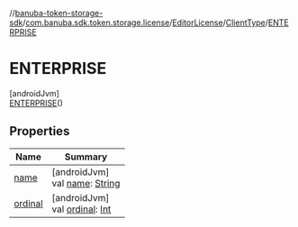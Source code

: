 //[banuba-token-storage-sdk](../../../../../index.md)/[com.banuba.sdk.token.storage.license](../../../index.md)/[EditorLicense](../../index.md)/[ClientType](../index.md)/[ENTERPRISE](index.md)

# ENTERPRISE

[androidJvm]\
[ENTERPRISE](index.md)()

## Properties

| Name | Summary |
|---|---|
| [name](../-t-r-i-a-l/index.md#-372974862%2FProperties%2F248083999) | [androidJvm]<br>val [name](../-t-r-i-a-l/index.md#-372974862%2FProperties%2F248083999): [String](https://kotlinlang.org/api/latest/jvm/stdlib/kotlin/-string/index.html) |
| [ordinal](../-t-r-i-a-l/index.md#-739389684%2FProperties%2F248083999) | [androidJvm]<br>val [ordinal](../-t-r-i-a-l/index.md#-739389684%2FProperties%2F248083999): [Int](https://kotlinlang.org/api/latest/jvm/stdlib/kotlin/-int/index.html) |
